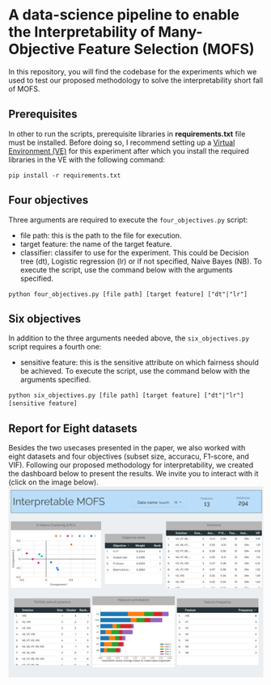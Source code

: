 # A data-science pipeline to enable the Interpretability of Many-Objective Feature Selection (MOFS)
In this repository, you will find the codebase for the experiments which we used to test our proposed methodology to solve the interpretability short fall of MOFS.
## Prerequisites
In other to run the scripts, prerequisite libraries in **requirements.txt** file must be installed. Before doing so, I recommend setting up a [Virtual Environment (VE)](https://docs.python.org/3/library/venv.html) for this experiment after which you install the required libraries in the VE with the following command:
```
pip install -r requirements.txt
```
## Four objectives
Three arguments are required to execute the ```four_objectives.py``` script:
- file path: this is the path to the file for execution.
- target feature: the name of the target feature.
- classifier: classifer to use for the experiment. This could be Decision tree (dt), Logistic regression (lr) or if not specified, Naive Bayes (NB).
To execute the script, use the command below with the arguments specified.
```
python four_objectives.py [file path] [target feature] ["dt"|"lr"]
```
## Six objectives
In addition to the three arguments needed above, the ```six_objectives.py``` script requires a fourth one:
- sensitive feature: this is the sensitive attribute on which fairness should be achieved.
To execute the script, use the command below with the arguments specified.
```
python six_objectives.py [file path] [target feature] ["dt"|"lr"] [sensitive feature]
```
## Report for Eight datasets
Besides the two usecases presented in the paper, we also worked with eight datasets and four objectives (subset size, accuracu, F1-score, and VIF). Following our proposed methodology for interpretability, we created the dashboard below to present the results. We invite you to interact with it (click on the image below).
[![Report on dashboard](https://github.com/F-U-Njoku/many-objective-fs-nsgaiii/blob/main/Copy_of_In-Fair-FS.png)](https://lookerstudio.google.com/reporting/f254a8cb-39f5-40db-a0d9-0da9d07e0589)

